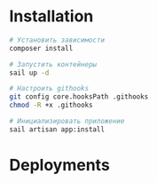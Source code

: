 # Installation

```bash
# Установить зависимости
composer install

# Запустить контейнеры
sail up -d

# Настроить githooks
git config core.hooksPath .githooks
chmod -R +x .githooks

# Инициализировать приложение
sail artisan app:install
```

# Deployments
